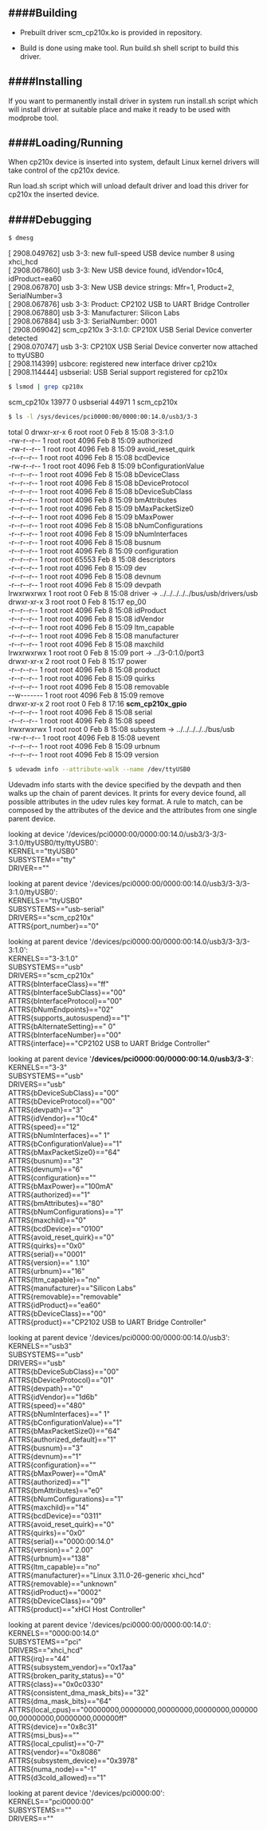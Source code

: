 ####Building
---------------------

- Prebuilt driver scm_cp210x.ko is provided in repository.

- Build is done using make tool. Run build.sh shell script to build this driver.


####Installing
---------------------

If you want to permanently install driver in system run install.sh script which will install driver
at suitable place and make it ready to be used with modprobe tool.


####Loading/Running
---------------------

When cp210x device is inserted into system, default Linux kernel drivers will take control of the 
cp210x device.

Run load.sh script which will unload default driver and load this driver for cp210x the inserted 
device.


####Debugging
---------------------

``` sh
$ dmesg
```
[ 2908.049762] usb 3-3: new full-speed USB device number 8 using xhci_hcd  
[ 2908.067860] usb 3-3: New USB device found, idVendor=10c4, idProduct=ea60  
[ 2908.067870] usb 3-3: New USB device strings: Mfr=1, Product=2, SerialNumber=3  
[ 2908.067876] usb 3-3: Product: CP2102 USB to UART Bridge Controller  
[ 2908.067880] usb 3-3: Manufacturer: Silicon Labs  
[ 2908.067884] usb 3-3: SerialNumber: 0001  
[ 2908.069042] scm_cp210x 3-3:1.0: CP210X USB Serial Device converter detected  
[ 2908.070747] usb 3-3: CP210X USB Serial Device converter now attached to ttyUSB0  
[ 2908.114399] usbcore: registered new interface driver cp210x  
[ 2908.114444] usbserial: USB Serial support registered for cp210x  

``` sh
$ lsmod | grep cp210x
```
scm_cp210x             13977  0 
usbserial              44971  1 scm_cp210x


``` sh
$ ls -l /sys/devices/pci0000:00/0000:00:14.0/usb3/3-3
```
total 0
drwxr-xr-x 6 root root     0 Feb  8 15:08 3-3:1.0  
-rw-r--r-- 1 root root  4096 Feb  8 15:09 authorized  
-rw-r--r-- 1 root root  4096 Feb  8 15:09 avoid_reset_quirk  
-r--r--r-- 1 root root  4096 Feb  8 15:08 bcdDevice  
-rw-r--r-- 1 root root  4096 Feb  8 15:09 bConfigurationValue  
-r--r--r-- 1 root root  4096 Feb  8 15:08 bDeviceClass  
-r--r--r-- 1 root root  4096 Feb  8 15:08 bDeviceProtocol  
-r--r--r-- 1 root root  4096 Feb  8 15:08 bDeviceSubClass  
-r--r--r-- 1 root root  4096 Feb  8 15:09 bmAttributes  
-r--r--r-- 1 root root  4096 Feb  8 15:09 bMaxPacketSize0  
-r--r--r-- 1 root root  4096 Feb  8 15:09 bMaxPower  
-r--r--r-- 1 root root  4096 Feb  8 15:08 bNumConfigurations  
-r--r--r-- 1 root root  4096 Feb  8 15:09 bNumInterfaces  
-r--r--r-- 1 root root  4096 Feb  8 15:08 busnum  
-r--r--r-- 1 root root  4096 Feb  8 15:09 configuration  
-r--r--r-- 1 root root 65553 Feb  8 15:08 descriptors  
-r--r--r-- 1 root root  4096 Feb  8 15:09 dev  
-r--r--r-- 1 root root  4096 Feb  8 15:08 devnum  
-r--r--r-- 1 root root  4096 Feb  8 15:09 devpath  
lrwxrwxrwx 1 root root     0 Feb  8 15:08 driver -> ../../../../../bus/usb/drivers/usb  
drwxr-xr-x 3 root root     0 Feb  8 15:17 ep_00  
-r--r--r-- 1 root root  4096 Feb  8 15:08 idProduct  
-r--r--r-- 1 root root  4096 Feb  8 15:08 idVendor  
-r--r--r-- 1 root root  4096 Feb  8 15:09 ltm_capable  
-r--r--r-- 1 root root  4096 Feb  8 15:08 manufacturer  
-r--r--r-- 1 root root  4096 Feb  8 15:08 maxchild  
lrwxrwxrwx 1 root root     0 Feb  8 15:09 port -> ../3-0:1.0/port3  
drwxr-xr-x 2 root root     0 Feb  8 15:17 power  
-r--r--r-- 1 root root  4096 Feb  8 15:08 product  
-r--r--r-- 1 root root  4096 Feb  8 15:09 quirks  
-r--r--r-- 1 root root  4096 Feb  8 15:08 removable  
--w------- 1 root root  4096 Feb  8 15:09 remove  
drwxr-xr-x 2 root root     0 Feb  8 17:16 **scm_cp210x_gpio**  
-r--r--r-- 1 root root  4096 Feb  8 15:08 serial  
-r--r--r-- 1 root root  4096 Feb  8 15:08 speed  
lrwxrwxrwx 1 root root     0 Feb  8 15:08 subsystem -> ../../../../../bus/usb  
-rw-r--r-- 1 root root  4096 Feb  8 15:08 uevent  
-r--r--r-- 1 root root  4096 Feb  8 15:09 urbnum  
-r--r--r-- 1 root root  4096 Feb  8 15:09 version  

``` sh
$ udevadm info --attribute-walk --name /dev/ttyUSB0
```
Udevadm info starts with the device specified by the devpath and then
walks up the chain of parent devices. It prints for every device
found, all possible attributes in the udev rules key format.
A rule to match, can be composed by the attributes of the device
and the attributes from one single parent device.  

  looking at device '/devices/pci0000:00/0000:00:14.0/usb3/3-3/3-3:1.0/ttyUSB0/tty/ttyUSB0':  
    KERNEL=="ttyUSB0"  
    SUBSYSTEM=="tty"  
    DRIVER==""  

  looking at parent device '/devices/pci0000:00/0000:00:14.0/usb3/3-3/3-3:1.0/ttyUSB0':  
    KERNELS=="ttyUSB0"  
    SUBSYSTEMS=="usb-serial"  
    DRIVERS=="scm_cp210x"  
    ATTRS{port_number}=="0"  

  looking at parent device '/devices/pci0000:00/0000:00:14.0/usb3/3-3/3-3:1.0':  
    KERNELS=="3-3:1.0"  
    SUBSYSTEMS=="usb"  
    DRIVERS=="scm_cp210x"  
    ATTRS{bInterfaceClass}=="ff"  
    ATTRS{bInterfaceSubClass}=="00"  
    ATTRS{bInterfaceProtocol}=="00"  
    ATTRS{bNumEndpoints}=="02"  
    ATTRS{supports_autosuspend}=="1"  
    ATTRS{bAlternateSetting}==" 0"  
    ATTRS{bInterfaceNumber}=="00"  
    ATTRS{interface}=="CP2102 USB to UART Bridge Controller"  
    
    
  looking at parent device '**/devices/pci0000:00/0000:00:14.0/usb3/3-3**':  
    KERNELS=="3-3"  
    SUBSYSTEMS=="usb"  
    DRIVERS=="usb"  
    ATTRS{bDeviceSubClass}=="00"  
    ATTRS{bDeviceProtocol}=="00"  
    ATTRS{devpath}=="3"  
    ATTRS{idVendor}=="10c4"  
    ATTRS{speed}=="12"  
    ATTRS{bNumInterfaces}==" 1"  
    ATTRS{bConfigurationValue}=="1"  
    ATTRS{bMaxPacketSize0}=="64"  
    ATTRS{busnum}=="3"  
    ATTRS{devnum}=="6"  
    ATTRS{configuration}==""  
    ATTRS{bMaxPower}=="100mA"  
    ATTRS{authorized}=="1"  
    ATTRS{bmAttributes}=="80"  
    ATTRS{bNumConfigurations}=="1"  
    ATTRS{maxchild}=="0"  
    ATTRS{bcdDevice}=="0100"  
    ATTRS{avoid_reset_quirk}=="0"  
    ATTRS{quirks}=="0x0"  
    ATTRS{serial}=="0001"  
    ATTRS{version}==" 1.10"  
    ATTRS{urbnum}=="16"  
    ATTRS{ltm_capable}=="no"  
    ATTRS{manufacturer}=="Silicon Labs"  
    ATTRS{removable}=="removable"  
    ATTRS{idProduct}=="ea60"  
    ATTRS{bDeviceClass}=="00"   
    ATTRS{product}=="CP2102 USB to UART Bridge Controller"  


  looking at parent device '/devices/pci0000:00/0000:00:14.0/usb3':  
    KERNELS=="usb3"  
    SUBSYSTEMS=="usb"  
    DRIVERS=="usb"  
    ATTRS{bDeviceSubClass}=="00"  
    ATTRS{bDeviceProtocol}=="01"  
    ATTRS{devpath}=="0"  
    ATTRS{idVendor}=="1d6b"  
    ATTRS{speed}=="480"  
    ATTRS{bNumInterfaces}==" 1"  
    ATTRS{bConfigurationValue}=="1"  
    ATTRS{bMaxPacketSize0}=="64"  
    ATTRS{authorized_default}=="1"  
    ATTRS{busnum}=="3"  
    ATTRS{devnum}=="1"  
    ATTRS{configuration}==""  
    ATTRS{bMaxPower}=="0mA"  
    ATTRS{authorized}=="1"  
    ATTRS{bmAttributes}=="e0"  
    ATTRS{bNumConfigurations}=="1"  
    ATTRS{maxchild}=="14"  
    ATTRS{bcdDevice}=="0311"  
    ATTRS{avoid_reset_quirk}=="0"  
    ATTRS{quirks}=="0x0"  
    ATTRS{serial}=="0000:00:14.0"  
    ATTRS{version}==" 2.00"  
    ATTRS{urbnum}=="138"  
    ATTRS{ltm_capable}=="no"  
    ATTRS{manufacturer}=="Linux 3.11.0-26-generic xhci_hcd"  
    ATTRS{removable}=="unknown"  
    ATTRS{idProduct}=="0002"  
    ATTRS{bDeviceClass}=="09"  
    ATTRS{product}=="xHCI Host Controller"  


  looking at parent device '/devices/pci0000:00/0000:00:14.0':  
    KERNELS=="0000:00:14.0"  
    SUBSYSTEMS=="pci"  
    DRIVERS=="xhci_hcd"  
    ATTRS{irq}=="44"  
    ATTRS{subsystem_vendor}=="0x17aa"  
    ATTRS{broken_parity_status}=="0"  
    ATTRS{class}=="0x0c0330"  
    ATTRS{consistent_dma_mask_bits}=="32"  
    ATTRS{dma_mask_bits}=="64"  
    ATTRS{local_cpus}=="00000000,00000000,00000000,00000000,00000000,00000000,00000000,000000ff"  
    ATTRS{device}=="0x8c31"  
    ATTRS{msi_bus}==""  
    ATTRS{local_cpulist}=="0-7"  
    ATTRS{vendor}=="0x8086"  
    ATTRS{subsystem_device}=="0x3978"  
    ATTRS{numa_node}=="-1"  
    ATTRS{d3cold_allowed}=="1"  


  looking at parent device '/devices/pci0000:00':  
    KERNELS=="pci0000:00"  
    SUBSYSTEMS==""  
    DRIVERS==""  

